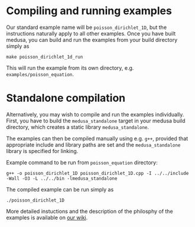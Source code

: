 # Compiling and running examples

Our standard example name will be `poisson_dirichlet_1D`, but the instructions naturally apply to all other
examples. Once you have built medusa, you can build and run the examples from your build
directory simply as
```
make poisson_dirichlet_1d_run
```
This will run the example from its own directory, e.g. `examples/poisson_equation`.

# Standalone compilation
Alternatively, you may wish to compile and run the examples individually. First, you have to build
the `medusa_standalone` target in your medusa build directory, which creates a static library
`medusa_standalone`.

The examples can then be compiled manually using e.g. `g++`, provided that
appropriate include and library paths are set and the `medusa_standalone` library is specified
for linking.

Example command to be run from `poisson_equation` directory:
```
g++ -o poisson_dirichlet_1D poisson_dirichlet_1D.cpp -I ../../include -Wall -O3 -L ../../bin -lmedusa_standalone
```

The compiled example can be run simply as
```
./poisson_dirichlet_1D
```

More detailed instuctions and the description of the philosphy of the examples is available on
[our wiki](http://e6.ijs.si/medusa/wiki/index.php/Philosophy_of_examples_and_how_to_run_them).
